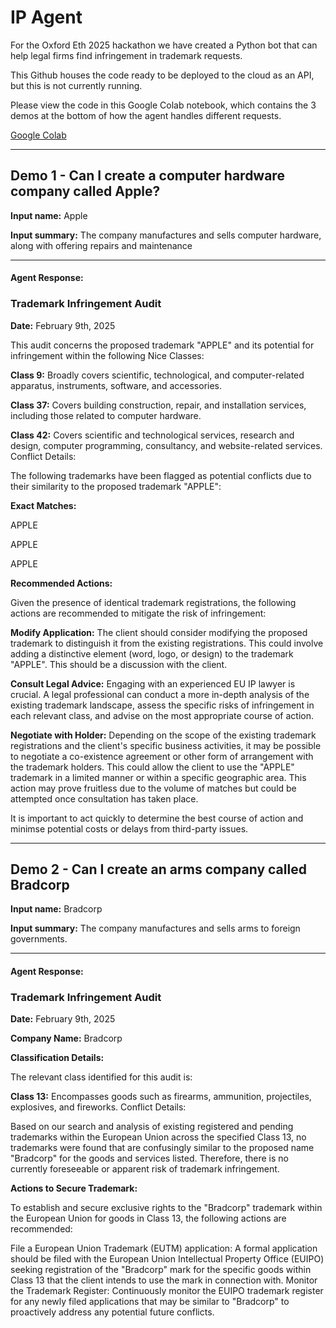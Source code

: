 # IP Agent
For the Oxford Eth 2025 hackathon we have created a Python bot that can help legal firms find infringement in trademark requests.

This Github houses the code ready to be deployed to the cloud as an API, but this is not currently running.

Please view the code in this Google Colab notebook, which contains the 3 demos at the bottom of how the agent handles different requests.

[Google Colab](https://colab.research.google.com/drive/1flKc7FvMSHKr6hqF4MB13d16IHkdw9bo?usp=sharing) 

---

## Demo 1 - Can I create a computer hardware company called Apple?

**Input name:** Apple

**Input summary:** The company manufactures and sells computer hardware, along with offering repairs and maintenance

---

#### Agent Response:

### Trademark Infringement Audit

**Date:** February 9th, 2025

This audit concerns the proposed trademark "APPLE" and its potential for infringement within the following Nice Classes:

**Class 9:** Broadly covers scientific, technological, and computer-related apparatus, instruments, software, and accessories.

**Class 37:** Covers building construction, repair, and installation services, including those related to computer hardware.

**Class 42:** Covers scientific and technological services, research and design, computer programming, consultancy, and website-related services.
Conflict Details:

The following trademarks have been flagged as potential conflicts due to their similarity to the proposed trademark "APPLE":

**Exact Matches:**

APPLE

APPLE

APPLE

**Recommended Actions:**

Given the presence of identical trademark registrations, the following actions are recommended to mitigate the risk of infringement:

**Modify Application:** The client should consider modifying the proposed trademark to distinguish it from the existing registrations. This could involve adding a distinctive element (word, logo, or design) to the trademark "APPLE". This should be a discussion with the client.

**Consult Legal Advice:** Engaging with an experienced EU IP lawyer is crucial. A legal professional can conduct a more in-depth analysis of the existing trademark landscape, assess the specific risks of infringement in each relevant class, and advise on the most appropriate course of action.

**Negotiate with Holder:** Depending on the scope of the existing trademark registrations and the client's specific business activities, it may be possible to negotiate a co-existence agreement or other form of arrangement with the trademark holders. This could allow the client to use the "APPLE" trademark in a limited manner or within a specific geographic area. This action may prove fruitless due to the volume of matches but could be attempted once consultation has taken place.

It is important to act quickly to determine the best course of action and minimse potential costs or delays from third-party issues.

---

## Demo 2 - Can I create an arms company called Bradcorp

**Input name:** Bradcorp

**Input summary:** The company manufactures and sells arms to foreign governments.

---

#### Agent Response:

### Trademark Infringement Audit

**Date:** February 9th, 2025

**Company Name:** Bradcorp

**Classification Details:**

The relevant class identified for this audit is:

**Class 13:** Encompasses goods such as firearms, ammunition, projectiles, explosives, and fireworks.
Conflict Details:

Based on our search and analysis of existing registered and pending trademarks within the European Union across the specified Class 13, no trademarks were found that are confusingly similar to the proposed name "Bradcorp" for the goods and services listed. Therefore, there is no currently foreseeable or apparent risk of trademark infringement.

**Actions to Secure Trademark:**

To establish and secure exclusive rights to the "Bradcorp" trademark within the European Union for goods in Class 13, the following actions are recommended:

File a European Union Trademark (EUTM) application: A formal application should be filed with the European Union Intellectual Property Office (EUIPO) seeking registration of the "Bradcorp" mark for the specific goods within Class 13 that the client intends to use the mark in connection with.
Monitor the Trademark Register: Continuously monitor the EUIPO trademark register for any newly filed applications that may be similar to "Bradcorp" to proactively address any potential future conflicts.
